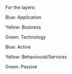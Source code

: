 For the layers: 

Blue: Application

Yellow: Business

Green: Technology



Blue: Active

Yellow: Behavioural/Services

Green: Passive
